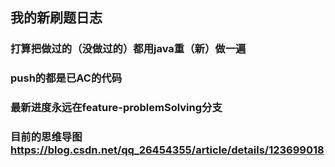 ## 我的新刷题日志
### 打算把做过的（没做过的）都用java重（新）做一遍
### push的都是已AC的代码
### 最新进度永远在feature-problemSolving分支
### 目前的思维导图 https://blog.csdn.net/qq_26454355/article/details/123699018